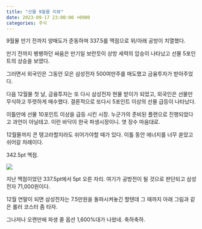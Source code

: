 ```yaml
---
title: "선물 9월물 리뷰"
date: 2023-09-17 23:00:00 +0900
categories: 주식
---
```

9월물 만기 전까지 양매도가 준동하며 337.5를 맥점으로 위/아래 공방이 치열했다.

만기 전까지 팽팽하던 싸움은 만기일 보란듯이 상방 세력의 압승이 나타났고 선물 5포인트의 상승을 보였다.

그러면서 외국인은 그동안 모은 삼성전자 500여만주를 매도했고 금융투자가 받아주었다.

 

다음 12월물 첫 날, 금융투자는 또 다시 삼성전자 현물 받이가 되었고, 외국인은 선물만 무식하고 뚜렷하게 매수했다. 결론적으로 또다시 5포인트 이상의 선물 급등이 나타났다.

 

이틀만에 선물 10포인트 이상을 급등 시킨 시장. 누군가의 준비된 플랜으로 진행되었다고 과언이 아닐테고. 이런 바닥이 한국 파생시장이니. 엿 장수 마음대로.
 

12월물까지 콘 탱고라할지라도 쉬어가야할 때가 있다. 이틀 동안 에너지를 너무 쏟았고 쉬어갈 차례이다.

342.5pt 맥점.

 <img src="https://img1.daumcdn.net/thumb/R1280x0/?scode=mtistory2&fname=https%3A%2F%2Fblog.kakaocdn.net%2Fdn%2FbRLGR8%2FbtsuqC9AnoM%2FIu52jTmzzecL17uz1Rd6Zk%2Fimg.png" />

지난 맥점이었던 337.5pt에서 5pt 오른 자리. 여기가 공방전이 될 것으로 판단되고 삼성전자 71,000원이다.

12월 연말이 되면 삼성전자는 7.5만원을 돌파시켜놓긴 할텐데 그 때까지 아래 그림과 같은 롤러 코스터 좀 타자.

그나저나 오랜만에 파생 콜 옵션 1,600%대가 나왔네. 축하축하.
